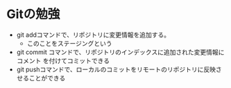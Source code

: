 # Gitの勉強
- git addコマンドで、リポジトリに変更情報を追加する。
    -  このことをステージングという
- git commit コマンドで、リポジトリのインデックスに追加された変更情報にコメント
を付けてコミットできる
- git pushコマンドで、ローカルのコミットをリモートのリポジトリに反映させることができる
